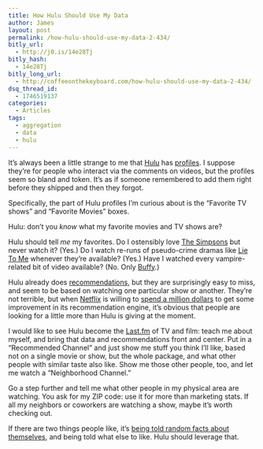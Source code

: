 ```yaml
---
title: How Hulu Should Use My Data
author: James
layout: post
permalink: /how-hulu-should-use-my-data-2-434/
bitly_url:
  - http://j0.is/14e28Tj
bitly_hash:
  - 14e28Tj
bitly_long_url:
  - http://coffeeonthekeyboard.com/how-hulu-should-use-my-data-2-434/
dsq_thread_id:
  - 1746519137
categories:
  - Articles
tags:
  - aggregation
  - data
  - hulu
---
```

It&#8217;s always been a little strange to me that [Hulu][1] has [profiles][2]. I suppose they&#8217;re for people who interact via the comments on videos, but the profiles seem so bland and token. It&#8217;s as if someone remembered to add them right before they shipped and then they forgot.

Specifically, the part of Hulu profiles I&#8217;m curious about is the &#8220;Favorite TV shows&#8221; and &#8220;Favorite Movies&#8221; boxes.

Hulu: don&#8217;t you *know* what my favorite movies and TV shows are?

Hulu should tell *me* my favorites. Do I ostensibly love [The Simpsons][3] but never watch it? (Yes.) Do I watch re-runs of pseudo-crime dramas like [Lie To Me][4] whenever they&#8217;re available? (Yes.) Have I watched every vampire-related bit of video available? (No. Only [Buffy][5].)

Hulu already does [recommendations][6], but they are surprisingly easy to miss, and seem to be based on watching one particular show or another. They&#8217;re not terrible, but when [Netflix][7] is willing to [spend a million dollars][8] to get some improvement in its recommendation engine, it&#8217;s obvious that people are looking for a little more than Hulu is giving at the moment.

I would like to see Hulu become the [Last.fm][9] of TV and film: teach me about myself, and bring that data and recommendations front and center. Put in a &#8220;Recommended Channel&#8221; and just show me stuff you think I&#8217;ll like, based not on a single movie or show, but the whole package, and what other people with similar taste also like. Show me those other people, too, and let me watch a &#8220;Neighborhood Channel.&#8221;

Go a step further and tell me what other people in my physical area are watching. You ask for my ZIP code: use it for more than marketing stats. If all my neighbors or coworkers are watching a show, maybe it&#8217;s worth checking out.

If there are two things people like, it&#8217;s [being told random facts about themselves][10], and being told what else to like. Hulu should leverage that.

 [1]: http://www.hulu.com/
 [2]: http://www.hulu.com/profiles/jamessocol?cb=1276578668#self
 [3]: http://www.hulu.com/the-simpsons
 [4]: http://www.hulu.com/lie-to-me
 [5]: http://www.hulu.com/buffy-the-vampire-slayer
 [6]: http://www.hulu.com/profile/recommendation
 [7]: http://www.netflix.com/
 [8]: http://www.netflixprize.com/
 [9]: http://www.last.fm/
 [10]: http://en.wikipedia.org/wiki/Forer_effect
